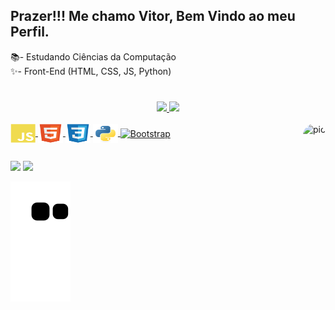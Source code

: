 ## Prazer!!! Me chamo Vitor, Bem Vindo ao meu Perfil.

📚- Estudando Ciências da Computação <br>
✨- Front-End (HTML, CSS, JS, Python) 

#

<div align="center">
  <a href="https://github.com/AlbertVitor">
  <img height="160em" src="https://github-readme-stats.vercel.app/api?username=AlbertVitor&show_icons=true&theme=gruvbox&include_all_commits=true&count_private=true"/>
  <img height="100em" src="https://github-readme-stats.vercel.app/api/top-langs/?username=AlbertVitor&layout=compact&langs_count=7&theme=gruvbox"/>
</div>
  
<div style="display: inline_block"><br>
  <img align="center" alt="Js" height="30" width="40" src="https://raw.githubusercontent.com/devicons/devicon/master/icons/javascript/javascript-plain.svg">
  <img align="center" alt="HTML" height="30" width="40" src="https://raw.githubusercontent.com/devicons/devicon/master/icons/html5/html5-original.svg">
  <img align="center" alt="CSS" height="30" width="40" src="https://raw.githubusercontent.com/devicons/devicon/master/icons/css3/css3-original.svg">
  <img align="center" alt="Python" height="30" width="40" src="https://raw.githubusercontent.com/devicons/devicon/master/icons/python/python-original.svg">
  <img align="center" alt="Bootstrap" height="30" width="40" src="https://cdn.jsdelivr.net/gh/devicons/devicon/icons/bootstrap/bootstrap-plain-wordmark.svg">
  <img align="right" alt="pic" height="150" style="border-radius:50px;" src="https://cdn.discordapp.com/attachments/962411112484192319/962411165395329084/img_gif_do_github.gif">
</div>
  
  ##
  
<div>
  <a href="https://www.linkedin.com/in/albert-vitor-30928020a/" target="_blank"><img src="https://img.shields.io/badge/-LinkedIn-%230077B5?style=for-the-badge&logo=linkedin&logoColor=white" target="_blank"></a> 
  <a href="https://discord.gg/w7cc479FaN" target="_blank"><img src="https://img.shields.io/badge/Discord-7289DA?style=for-the-badge&logo=discord&logoColor=white" target="_blank"></a> 
    
  ![Snake animation](https://github.com/AlbertVitor/AlbertVitor/blob/output/github-contribution-grid-snake.svg)  
    
</div>
